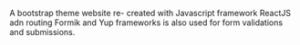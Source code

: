 A bootstrap theme website re- created with Javascript framework ReactJS adn routing
Formik and Yup frameworks is also used for form validations and submissions.
